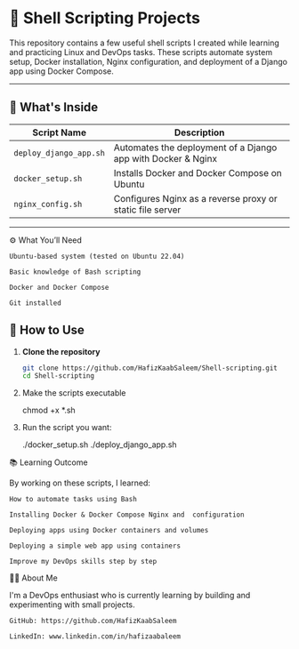 # 🐧 Shell Scripting Projects

This repository contains a few useful shell scripts I created while learning and practicing Linux and DevOps tasks. These scripts automate system setup, Docker installation, Nginx configuration, and deployment of a Django app using Docker Compose.

---

## 📁 What's Inside

| Script Name           | Description                                                         |
|-----------------------|---------------------------------------------------------------------|
| `deploy_django_app.sh`| Automates the deployment of a Django app with Docker & Nginx       |
| `docker_setup.sh`     | Installs Docker and Docker Compose on Ubuntu                       |
| `nginx_config.sh`     | Configures Nginx as a reverse proxy or static file server          |

---

⚙️ What You’ll Need

    Ubuntu-based system (tested on Ubuntu 22.04)

    Basic knowledge of Bash scripting

    Docker and Docker Compose

    Git installed

## 🚀 How to Use

1. **Clone the repository**
   ```bash
   git clone https://github.com/HafizKaabSaleem/Shell-scripting.git
   cd Shell-scripting

2. Make the scripts executable

   chmod +x *.sh

3. Run the script you want:

   ./docker_setup.sh
   ./deploy_django_app.sh

📚 Learning Outcome

By working on these scripts, I learned:

    How to automate tasks using Bash

    Installing Docker & Docker Compose Nginx and  configuration

    Deploying apps using Docker containers and volumes

    Deploying a simple web app using containers
    
    Improve my DevOps skills step by step


🙋‍♂️ About Me

I'm a DevOps enthusiast who is currently learning by building and experimenting with small projects.
    
    GitHub: https://github.com/HafizKaabSaleem
    
    LinkedIn: www.linkedin.com/in/hafizaabaleem
